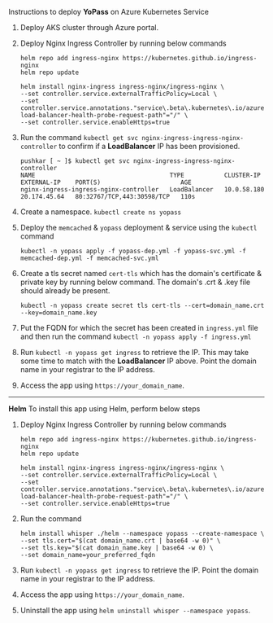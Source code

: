 Instructions to deploy **YoPass** on Azure Kubernetes Service
  1. Deploy AKS cluster through Azure portal.
  2. Deploy Nginx Ingress Controller by running below commands

     ```
     helm repo add ingress-nginx https://kubernetes.github.io/ingress-nginx
     helm repo update
     ```
     ```
     helm install nginx-ingress ingress-nginx/ingress-nginx \
     --set controller.service.externalTrafficPolicy=Local \
     --set controller.service.annotations."service\.beta\.kubernetes\.io/azure-load-balancer-health-probe-request-path"="/" \
     --set controller.service.enableHttps=true
     ```
  3. Run the command ` kubectl get svc nginx-ingress-ingress-nginx-controller ` to confirm if a **LoadBalancer** IP has been provisioned.

     ```
     pushkar [ ~ ]$ kubectl get svc nginx-ingress-ingress-nginx-controller
     NAME                                     TYPE           CLUSTER-IP    EXTERNAL-IP    PORT(S)                      AGE
     nginx-ingress-ingress-nginx-controller   LoadBalancer   10.0.58.180   20.174.45.64   80:32767/TCP,443:30598/TCP   110s
     ```
  4. Create a namespace. ` kubectl create ns yopass `
  5. Deploy the `memcached` & `yopass` deployment & service using the `kubectl` command

     ```
     kubectl -n yopass apply -f yopass-dep.yml -f yopass-svc.yml -f memcached-dep.yml -f memcached-svc.yml
     ```
  6. Create a tls secret named ` cert-tls ` which has the domain's certificate & private key by running below command. The domain's .crt & .key file should already be present.

     ```
     kubectl -n yopass create secret tls cert-tls --cert=domain_name.crt --key=domain_name.key
     ```
  7. Put the FQDN for which the secret has been created in ` ingress.yml ` file and then run the command ` kubectl -n yopass apply -f ingress.yml `
  8. Run `kubectl -n yopass get ingress` to retrieve the IP. This may take some time to match with the **LoadBalancer** IP above. Point the domain name in your registrar to the IP address.
  9. Access the app using `https://your_domain_name`.

-----------------------------

**Helm**
To install this app using Helm, perform below steps
  1. Deploy Nginx Ingress Controller by running below commands
     
     ```
     helm repo add ingress-nginx https://kubernetes.github.io/ingress-nginx
     helm repo update
     ```
     ```
     helm install nginx-ingress ingress-nginx/ingress-nginx \
     --set controller.service.externalTrafficPolicy=Local \
     --set controller.service.annotations."service\.beta\.kubernetes\.io/azure-load-balancer-health-probe-request-path"="/" \
     --set controller.service.enableHttps=true
     ```
  2. Run the command

     ```
     helm install whisper ./helm --namespace yopass --create-namespace \
     --set tls.cert="$(cat domain_name.crt | base64 -w 0)" \
     --set tls.key="$(cat domain_name.key | base64 -w 0) \
     --set domain_name=your_preferred_fqdn
     ```
  3. Run `kubectl -n yopass get ingress` to retrieve the IP. Point the domain name in your registrar to the IP address.
  4. Access the app using `https://your_domain_name`.
  5. Uninstall the app using `helm uninstall whisper --namespace yopass`.
